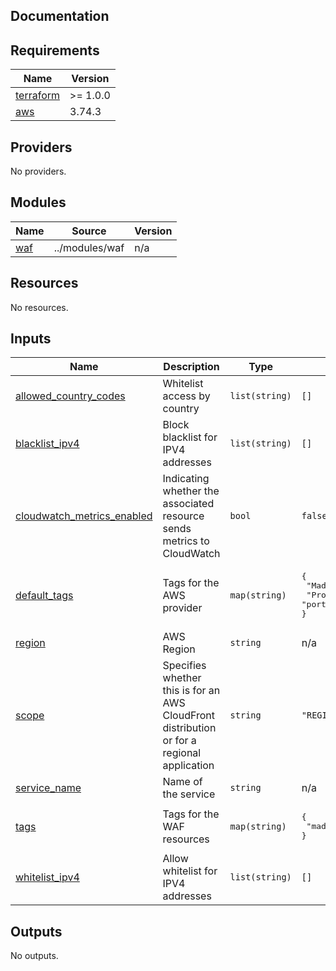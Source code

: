 ## Documentation

<!-- BEGINNING OF PRE-COMMIT-TERRAFORM DOCS HOOK -->
## Requirements

| Name | Version |
|------|---------|
| <a name="requirement_terraform"></a> [terraform](#requirement\_terraform) | >= 1.0.0 |
| <a name="requirement_aws"></a> [aws](#requirement\_aws) | 3.74.3 |

## Providers

No providers.

## Modules

| Name | Source | Version |
|------|--------|---------|
| <a name="module_waf"></a> [waf](#module\_waf) | ../modules/waf | n/a |

## Resources

No resources.

## Inputs

| Name | Description | Type | Default | Required |
|------|-------------|------|---------|:--------:|
| <a name="input_allowed_country_codes"></a> [allowed\_country\_codes](#input\_allowed\_country\_codes) | Whitelist access by country | `list(string)` | `[]` | no |
| <a name="input_blacklist_ipv4"></a> [blacklist\_ipv4](#input\_blacklist\_ipv4) | Block blacklist for IPV4 addresses | `list(string)` | `[]` | no |
| <a name="input_cloudwatch_metrics_enabled"></a> [cloudwatch\_metrics\_enabled](#input\_cloudwatch\_metrics\_enabled) | Indicating whether the associated resource sends metrics to CloudWatch | `bool` | `false` | no |
| <a name="input_default_tags"></a> [default\_tags](#input\_default\_tags) | Tags for the AWS provider | `map(string)` | <pre>{<br>  "Made-By": "terraform",<br>  "Project": "portefaix"<br>}</pre> | no |
| <a name="input_region"></a> [region](#input\_region) | AWS Region | `string` | n/a | yes |
| <a name="input_scope"></a> [scope](#input\_scope) | Specifies whether this is for an AWS CloudFront distribution or for a regional application | `string` | `"REGIONAL"` | no |
| <a name="input_service_name"></a> [service\_name](#input\_service\_name) | Name of the service | `string` | n/a | yes |
| <a name="input_tags"></a> [tags](#input\_tags) | Tags for the WAF resources | `map(string)` | <pre>{<br>  "made-by": "terraform"<br>}</pre> | no |
| <a name="input_whitelist_ipv4"></a> [whitelist\_ipv4](#input\_whitelist\_ipv4) | Allow whitelist for IPV4 addresses | `list(string)` | `[]` | no |

## Outputs

No outputs.
<!-- END OF PRE-COMMIT-TERRAFORM DOCS HOOK -->
